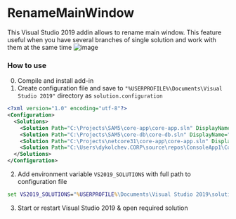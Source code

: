 # RenameMainWindow
This Visual Studio 2019 addin allows to rename main window. This feature useful when you have several branches of single solution and work with them at the same time
![image](https://user-images.githubusercontent.com/2192524/74261375-34dbfc80-4d0c-11ea-887d-da85a4aa820e.png)


### How to use
0. Compile and install add-in
1. Create configuration file and save to `"%USERPROFILE%\Documents\Visual Studio 2019"` directory as `solution.configuration`
``` xml 
<?xml version="1.0" encoding="utf-8"?>
<Configuration>
  <Solutions>
    <Solution Path="C:\Projects\SAM5\core-app\core-app.sln" DisplayName="core-app (master)" />
    <Solution Path="C:\Projects\SAM5\core-db\core-db.sln" DisplayName="core-db (master)" />
    <Solution Path="C:\Projects\netcore31\core-app\core-app.sln" DisplayName="core-app (netcore 3.1)" />
    <Solution Path="C:\Users\dykolchev.CORP\source\repos\ConsoleApp1\ConsoleApp1.sln" DisplayName="My Console Application" />
  </Solutions>
</Configuration>
```
2. Add environment variable `VS2019_SOLUTIONS` with full path to configuration file
``` cmd
set VS2019_SOLUTIONS="%USERPROFILE%\Documents\Visual Studio 2019\solution.configuration"
```
3. Start or restart Visual Studio 2019 & open required solution
